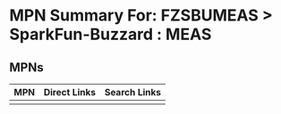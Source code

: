 



# MPN Summary For: FZSBUMEAS > SparkFun-Buzzard : MEAS

## MPNs
  

|MPN|Direct Links|Search Links|
| :--- | :--- | :--- |
||||
